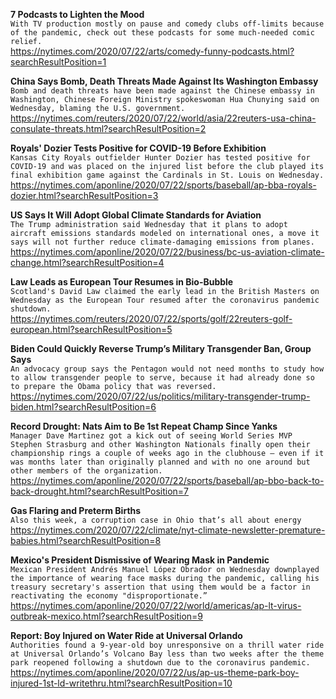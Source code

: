 **7 Podcasts to Lighten the Mood**\
`With TV production mostly on pause and comedy clubs off-limits because of the pandemic, check out these podcasts for some much-needed comic relief.`\
https://nytimes.com/2020/07/22/arts/comedy-funny-podcasts.html?searchResultPosition=1

**China Says Bomb, Death Threats Made Against Its Washington Embassy**\
`Bomb and death threats have been made against the Chinese embassy in Washington, Chinese Foreign Ministry spokeswoman Hua Chunying said on Wednesday, blaming the U.S. government. `\
https://nytimes.com/reuters/2020/07/22/world/asia/22reuters-usa-china-consulate-threats.html?searchResultPosition=2

**Royals' Dozier Tests Positive for COVID-19 Before Exhibition**\
`Kansas City Royals outfielder Hunter Dozier has tested positive for COVID-19 and was placed on the injured list before the club played its final exhibition game against the Cardinals in St. Louis on Wednesday.`\
https://nytimes.com/aponline/2020/07/22/sports/baseball/ap-bba-royals-dozier.html?searchResultPosition=3

**US Says It Will Adopt Global Climate Standards for Aviation**\
`The Trump administration said Wednesday that it plans to adopt aircraft emissions standards modeled on international ones, a move it says will not further reduce climate-damaging emissions from planes.`\
https://nytimes.com/aponline/2020/07/22/business/bc-us-aviation-climate-change.html?searchResultPosition=4

**Law Leads as European Tour Resumes in Bio-Bubble**\
`Scotland's David Law claimed the early lead in the British Masters on Wednesday as the European Tour resumed after the coronavirus pandemic shutdown.`\
https://nytimes.com/reuters/2020/07/22/sports/golf/22reuters-golf-european.html?searchResultPosition=5

**Biden Could Quickly Reverse Trump’s Military Transgender Ban, Group Says**\
`An advocacy group says the Pentagon would not need months to study how to allow transgender people to serve, because it had already done so to prepare the Obama policy that was reversed.`\
https://nytimes.com/2020/07/22/us/politics/military-transgender-trump-biden.html?searchResultPosition=6

**Record Drought: Nats Aim to Be 1st Repeat Champ Since Yanks**\
`Manager Dave Martinez got a kick out of seeing World Series MVP Stephen Strasburg and other Washington Nationals finally open their championship rings a couple of weeks ago in the clubhouse — even if it was months later than originally planned and with no one around but other members of the organization.`\
https://nytimes.com/aponline/2020/07/22/sports/baseball/ap-bbo-back-to-back-drought.html?searchResultPosition=7

**Gas Flaring and Preterm Births**\
`Also this week, a corruption case in Ohio that’s all about energy`\
https://nytimes.com/2020/07/22/climate/nyt-climate-newsletter-premature-babies.html?searchResultPosition=8

**Mexico's President Dismissive of Wearing Mask in Pandemic**\
`Mexican President Andrés Manuel López Obrador on Wednesday downplayed the importance of wearing face masks during the pandemic, calling his treasury secretary's assertion that using them would be a factor in reactivating the economy "disproportionate.”`\
https://nytimes.com/aponline/2020/07/22/world/americas/ap-lt-virus-outbreak-mexico.html?searchResultPosition=9

**Report: Boy Injured on Water Ride at Universal Orlando**\
`Authorities found a 9-year-old boy unresponsive on a thrill water ride at Universal Orlando’s Volcano Bay less than two weeks after the theme park reopened following a shutdown due to the coronavirus pandemic.`\
https://nytimes.com/aponline/2020/07/22/us/ap-us-theme-park-boy-injured-1st-ld-writethru.html?searchResultPosition=10

